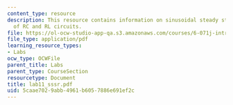 ```yaml
---
content_type: resource
description: This resource contains information on sinusoidal steady state response
  of RC and RL circuits.
file: https://ol-ocw-studio-app-qa.s3.amazonaws.com/courses/6-071j-introduction-to-electronics-signals-and-measurement-spring-2006/5caae7029abb4961b6057886e691ef2c_lab11_sssr.pdf
file_type: application/pdf
learning_resource_types:
- Labs
ocw_type: OCWFile
parent_title: Labs
parent_type: CourseSection
resourcetype: Document
title: lab11_sssr.pdf
uid: 5caae702-9abb-4961-b605-7886e691ef2c
---
```

